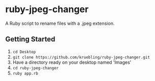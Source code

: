 # ruby-jpeg-changer
A Ruby script to rename files with a .jpeg extension.

## Getting Started

  1. `cd Desktop`
  2. `git clone https://github.com/kruebling/ruby-jpeg-changer.git`
  3. Have a directory ready on your desktop named 'Images'
  4. `cd ruby-jpeg-changer`
  5. `ruby app.rb`

